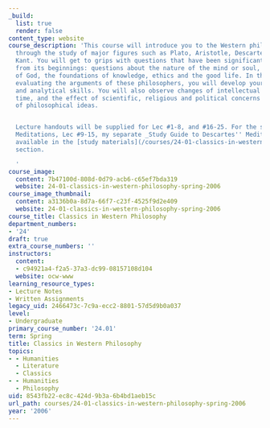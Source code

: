 ```yaml
---
_build:
  list: true
  render: false
content_type: website
course_description: 'This course will introduce you to the Western philosophical tradition,
  through the study of major figures such as Plato, Aristotle, Descartes, Hume, and
  Kant. You will get to grips with questions that have been significant to philosophy
  from its beginnings: questions about the nature of the mind or soul, the existence
  of God, the foundations of knowledge, ethics and the good life. In the process of
  evaluating the arguments of these philosophers, you will develop your own philosophical
  and analytical skills. You will also observe changes of intellectual outlook over
  time, and the effect of scientific, religious and political concerns on the development
  of philosophical ideas.


  Lecture handouts will be supplied for Lec #1-8, and #16-25. For the section on Descartes''
  Meditations, Lec #9-15, my separate _Study Guide to Descartes'' Meditations_ is
  available in the [study materials](/courses/24-01-classics-in-western-philosophy-spring-2006/pages/study-materials)
  section.

  '
course_image:
  content: 7b47100d-808d-0d79-acb6-c65ef7bda319
  website: 24-01-classics-in-western-philosophy-spring-2006
course_image_thumbnail:
  content: a3136b0a-8d7a-66f7-c23f-4525f9d2e409
  website: 24-01-classics-in-western-philosophy-spring-2006
course_title: Classics in Western Philosophy
department_numbers:
- '24'
draft: true
extra_course_numbers: ''
instructors:
  content:
  - c94921a4-f2a5-37a3-dc99-08157108d104
  website: ocw-www
learning_resource_types:
- Lecture Notes
- Written Assignments
legacy_uid: 2466473c-7c9a-ecc2-8801-57d5d9b0a037
level:
- Undergraduate
primary_course_number: '24.01'
term: Spring
title: Classics in Western Philosophy
topics:
- - Humanities
  - Literature
  - Classics
- - Humanities
  - Philosophy
uid: 8543fb22-ec8c-424d-9b3a-6b4bd1aeb15c
url_path: courses/24-01-classics-in-western-philosophy-spring-2006
year: '2006'
---
```

